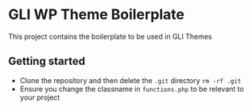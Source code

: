 # GLI WP Theme Boilerplate
This project contains the boilerplate to be used in GLI Themes

## Getting started
- Clone the repository and then delete the `.git` directory `rm -rf .git`
- Ensure you change the classname in `functions.php` to be relevant to your project